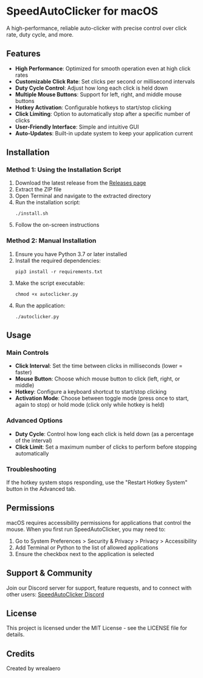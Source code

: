 # SpeedAutoClicker for macOS

A high-performance, reliable auto-clicker with precise control over click rate, duty cycle, and more.

## Features

- **High Performance**: Optimized for smooth operation even at high click rates
- **Customizable Click Rate**: Set clicks per second or millisecond intervals
- **Duty Cycle Control**: Adjust how long each click is held down
- **Multiple Mouse Buttons**: Support for left, right, and middle mouse buttons
- **Hotkey Activation**: Configurable hotkeys to start/stop clicking
- **Click Limiting**: Option to automatically stop after a specific number of clicks
- **User-Friendly Interface**: Simple and intuitive GUI
- **Auto-Updates**: Built-in update system to keep your application current

## Installation

### Method 1: Using the Installation Script

1. Download the latest release from the [Releases page](https://github.com/wrealaero/SpeedAutoClicker-Mac/releases)
2. Extract the ZIP file
3. Open Terminal and navigate to the extracted directory
4. Run the installation script:
   ```
   ./install.sh
   ```
5. Follow the on-screen instructions

### Method 2: Manual Installation

1. Ensure you have Python 3.7 or later installed
2. Install the required dependencies:
   ```
   pip3 install -r requirements.txt
   ```
3. Make the script executable:
   ```
   chmod +x autoclicker.py
   ```
4. Run the application:
   ```
   ./autoclicker.py
   ```

## Usage

### Main Controls

- **Click Interval**: Set the time between clicks in milliseconds (lower = faster)
- **Mouse Button**: Choose which mouse button to click (left, right, or middle)
- **Hotkey**: Configure a keyboard shortcut to start/stop clicking
- **Activation Mode**: Choose between toggle mode (press once to start, again to stop) or hold mode (click only while hotkey is held)

### Advanced Options

- **Duty Cycle**: Control how long each click is held down (as a percentage of the interval)
- **Click Limit**: Set a maximum number of clicks to perform before stopping automatically

### Troubleshooting

If the hotkey system stops responding, use the "Restart Hotkey System" button in the Advanced tab.

## Permissions

macOS requires accessibility permissions for applications that control the mouse. When you first run SpeedAutoClicker, you may need to:

1. Go to System Preferences > Security & Privacy > Privacy > Accessibility
2. Add Terminal or Python to the list of allowed applications
3. Ensure the checkbox next to the application is selected

## Support & Community

Join our Discord server for support, feature requests, and to connect with other users:
[SpeedAutoClicker Discord](https://discord.gg/MxGV8fGzpR)

## License

This project is licensed under the MIT License - see the LICENSE file for details.

## Credits

Created by wrealaero
